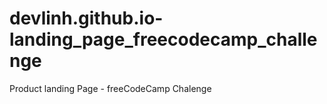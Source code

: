 # devlinh.github.io-landing_page_freecodecamp_challenge
Product landing Page - freeCodeCamp Chalenge
